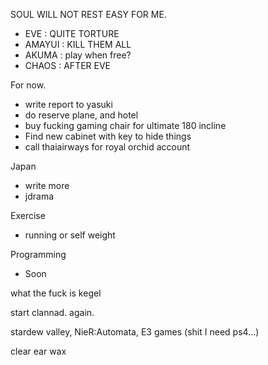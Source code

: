 SOUL WILL NOT REST EASY FOR ME.
- EVE : QUITE TORTURE 
- AMAYUI : KILL THEM ALL
- AKUMA : play when free?
- CHAOS : AFTER EVE

For now.
- write report to yasuki
- do reserve plane, and hotel
- buy fucking gaming chair for ultimate 180 incline
- Find new cabinet with key to hide things
- call thaiairways for royal orchid account

Japan
- write more
- jdrama

Exercise
- running or self weight

Programming
- Soon

what the fuck is kegel

start clannad. again.

stardew valley, 
NieR:Automata,
E3 games (shit I need ps4...)

clear ear wax
